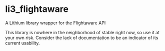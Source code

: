 li3_flightaware
===============

A Lithium library wrapper for the Flightaware API

This library is nowhere in the neighborhood of stable right now, so use it at your own risk.  Consider the lack of documentation to be an indicator of its current usability.